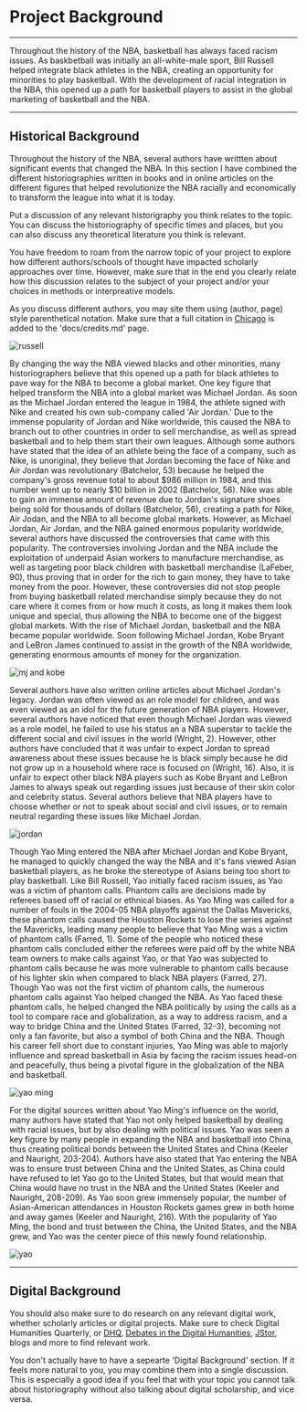 # Project Background

---

Throughout the history of the NBA, basketball has always faced racism issues. As baskbetball was initially an all-white-male sport, Bill Russell helped integrate black athletes in the NBA, creating an opportunity for minorities to play basketball. With the development of racial integration in the NBA, this opened up a path for basketball players to assist in the global marketing of basketball and the NBA.

---

## Historical Background

Throughout the history of the NBA, several authors have writtten about significant events that changed the NBA. In this section I have combined the different historiographies written in books and in online articles on the different figures that helped revolutionize the NBA racially and economically to transform the league into what it is today.

Put a discussion of any relevant historigraphy you think relates to the topic. You can discuss the historiography of specific times and places, but you can also discuss any theoretical literature you think is relevant.

You have freedom to roam from the narrow topic of your project to explore how different authors/schools of thought have impacted scholarly approaches over time. However, make sure that in the end you clearly relate how this discussion relates to the subject of your project and/or your choices in methods or interpreative models.

As you discuss different authors, you may site them using (author, page) style parenthetical notation. Make sure that a full citation in [Chicago](http://chicagomanualofstyle.org) is added to the 'docs/credits.md' page.


![russell](https://i.cdn.turner.com/nba/nba/.element/media/2.0/teamsites/celtics/media/legends-russell-970x442.jpg)

By changing the way the NBA viewed blacks and other minorities, many historiographers believe that this opened up a path for black athletes to pave way for the NBA to become a global market. One key figure that helped transform the NBA into a global market was Michael Jordan. As soon as the Michael Jordan entered the league in 1984, the athlete signed with Nike and created his own sub-company called 'Air Jordan.' Due to the immense popularity of Jordan and Nike worldwide, this caused the NBA to branch out to other countries in order to sell merchandise, as well as spread basketball and to help them start their own leagues. Although some authors have stated that the idea of an athlete being the face of a company, such as Nike, is unoriginal, they believe that Jordan becoming the face of Nike and Air Jordan was revolutionary (Batchelor, 53) because he helped the company's gross revenue total to about $986 million in 1984, and this number went up to nearly $10 billion in 2002 (Batchelor, 56). Nike was able to gain an immense amount of revenue due to Jordan's signature shoes being sold for thousands of dollars (Batchelor, 56), creating a path for Nike, Air Jodan, and the NBA to all become global markets. However, as Michael Jordan, Air Jordan, and the NBA gained enormous popularity worldwide, several authors have discussed the controversies that came with this popularity. The controversies involving Jordan and the NBA include the exploitation of underpaid Asian workers to manufacture merchandise, as well as targeting poor black children with basketball merchandise (LaFeber, 90), thus proving that in order for the rich to gain money, they have to take money from the poor. However, these controversies did not stop people from buying basketball related merchandise simply because they do not care where it comes from or how much it costs, as long it makes them look unique and special, thus allowing the NBA to become one of the biggest global markets. With the rise of Michael Jordan, basketball and the NBA became popular worldwide. Soon following Michael Jordan, Kobe Bryant and LeBron James continued to assist in the growth of the NBA worldwide, generating enormous amounts of money for the organization.

![mj and kobe](https://www.walldevil.com/wallpapers/w09/nba-basketball-kobe-bryant-kobe-chicago-chicago-bulls-scottie-pippen-michael-michael-jordan-los-angeles-los-angeles-lakers-bulls.jpg)

Several authors have also written online articles about Michael Jordan's legacy. Jordan was often viewed as an role model for children, and was even viewed as an idol for the future generation of NBA players. However, several authors have noticed that even though Michael Jordan was viewed as a role model, he failed to use his status an a NBA superstar to tackle the different social and civil issues in the world (Wright, 2). However, other authors have concluded that it was unfair to expect Jordan to spread awareness about these issues because he is black simply because he did not grow up in a household where race is focused on (Wright, 16). Also, it is unfair to expect other black NBA players such as Kobe Bryant and LeBron James to always speak out regarding issues just because of their skin color and celebrity status. Several authors believe that NBA players have to choose whether or not to speak about social and civil issues, or to remain neutral regarding these issues like Michael Jordan.

![jordan](http://a.espncdn.com/photo/2013/0209/nba_jordan_32.jpg)

Though Yao Ming entered the NBA after Michael Jordan and Kobe Bryant, he managed to quickly changed the way the NBA and it's fans viewed Asian basketball players, as he broke the stereotype of Asians being too short to play basketball. Like Bill Russell, Yao initially faced racism issues, as Yao was a victim of phantom calls. Phantom calls are decisions made by referees based off of racial or ethnical biases. As Yao Ming was called for a number of fouls in the 2004-05 NBA playoffs against the Dallas Mavericks, these phantom calls caused the Houston Rockets to lose the series against the Mavericks, leading many people to believe that Yao Ming was a victim of phantom calls (Farred, 1). Some of the people who noticed these phantom calls concluded either the referees were paid off by the white NBA team owners to make calls against Yao, or that Yao was subjected to phantom calls because he was more vulnerable to phantom calls because of his lighter skin when compared to black NBA players (Farred, 27). Though Yao was not the first victim of phantom calls, the numerous phantom calls against Yao helped changed the NBA. As Yao faced these phantom calls, he helped changed the NBA politically by using the calls as a tool to compare race and globalization, as a way to address racism, and a way to bridge China and the United States (Farred, 32-3), becoming not only a fan favorite, but also a symbol of both China and the NBA. Though his career fell short due to constant injuries, Yao Ming was able to majorly influence and spread basketball in Asia by facing the racism issues head-on and peacefully, thus being a pivotal figure in the globalization of the NBA and basketball.

![yao ming](https://usatftw.files.wordpress.com/2014/10/c01-shaq-23.jpg?w=1000&h=600&crop=1)

For the digital sources written about Yao Ming's influence on the world, many authors have stated that Yao not only helped basketball by dealing with racial issues, but by also dealing with political issues. Yao was seen a key figure by many people in expanding the NBA and basketball into China, thus creating political bonds between the United States and China (Keeler and Nauright, 203-204). Authors have also stated that Yao entering the NBA was to ensure trust between China and the United States, as China could have refused to let Yao go to the United States, but that would mean that China would have no trust in the NBA and the United States (Keeler and Nauright, 208-209). As Yao soon grew immensely popular, the number of Asian-American attendances in Houston Rockets games grew in both home and away games (Keeler and Nauright, 216). With the popularity of Yao Ming, the bond and trust between the China, the United States, and the NBA grew, and Yao was the center piece of this newly found relationship.

![yao](https://www.shine.cn/newsimage/2017/02/23/020170223113021.jpg)

---

## Digital Background

You should also make sure to do research on any relevant digital work, whether scholarly articles or digital projects. Make sure to check Digital Humanities Quarterly, or [DHQ](http://www.digitalhumanities.org/dhq/), [Debates in the Digital Humanities](http://dhdebates.gc.cuny.edu/), [JStor](https://jstor.org), blogs and more to find relevant work.

You don't actually have to have a sepearte 'Digital Background' section. If it feels more natural to you, you may combine them into a single discussion. This is especially a good idea if you feel that with your topic you cannot talk about historiography without also talking about digital scholarship, and vice versa.
